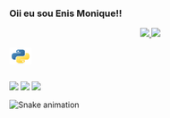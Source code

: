 ### Oii eu sou Enis Monique!!
<div align="center">
  <a href="https://github.com/moniquepatriotaa">
  <img height="140em" src="https://github-readme-stats.vercel.app/api?username=moniquepatriotaa&show_icons=true&theme=dracula&include_all_commits=true&count_private=true"/>
  <img height="140em" src="https://github-readme-stats.vercel.app/api/top-langs/?username=moniquepatriotaa&layout=compact&langs_count=7&theme=dracula"/>
</div>

<div style="display: inline_block"><br>
  <img align="center" alt="Rafa-Python" height="30" width="40" src="https://raw.githubusercontent.com/devicons/devicon/master/icons/python/python-original.svg">
 
  
  ##
  
  <div> 
 
  <a href="https://instagram.com/moniquepatriotaa" target="_blank"><img src="https://img.shields.io/badge/-Instagram-%23E4405F?style=for-the-badge&logo=instagram&logoColor=white" target="_blank"></a>
     	<a href="https://www.twitch.tv/moniquepatriot2" target="_blank"><img src="https://img.shields.io/badge/Twitch-9146FF?style=for-the-badge&logo=twitch&logoColor=white" target="_blank"></a>
  <a href="https://www.linkedin.com/in/enis-monique-santos-5a8385132" target="_blank"><img src="https://img.shields.io/badge/-LinkedIn-%230077B5?style=for-the-badge&logo=linkedin&logoColor=white" target="_blank"></a> 
    
   ![Snake animation](https://github.com/moniquepatriotaa/moniquepatriotaa/blob/output/github-contribution-grid-snake.svg)
 
 </div>

